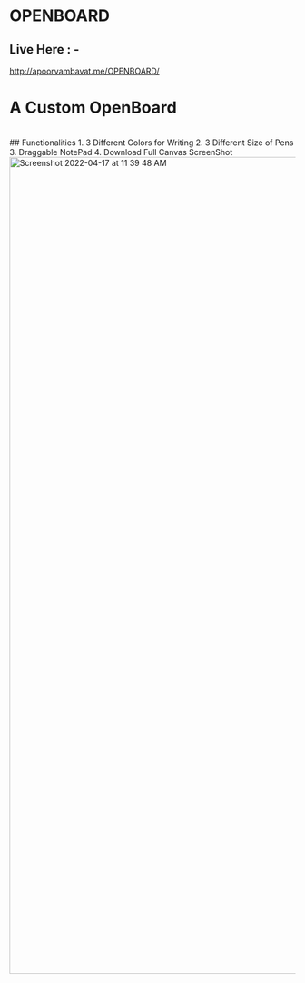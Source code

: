 # OPENBOARD
## Live Here : - 
http://apoorvambavat.me/OPENBOARD/
<br>

# A Custom OpenBoard 
<br>
## Functionalities
1. 3 Different Colors for Writing
2. 3 Different Size of Pens
3. Draggable NotePad
4. Download Full Canvas ScreenShot
<img width="1440" alt="Screenshot 2022-04-17 at 11 39 48 AM" src="https://user-images.githubusercontent.com/77097580/163702989-973fde88-0517-4ea9-a094-e2c89fab1dec.png">
